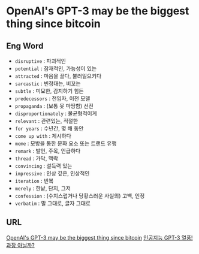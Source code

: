 # OpenAI's GPT-3 may be the biggest thing since bitcoin

## Eng Word

- `disruptive` : 파괴적인
- `potential` : 잠재적인, 가능성이 있는
- `attracted` : 마음을 끌다, 불러일으키다
- `sarcastic` : 빈정대는, 비꼬는
- `subtle` : 미묘한, 감지하기 힘든
- `predecessors` : 전임자, 이전 모델
- `propaganda` : (보통 못 마땅함) 선전
- `disproportionately` : 불균형적이게
- `relevant` : 관련있는, 적절한
- `for years` : 수년간, 몇 해 동안
- `come up with` : 제시하다
- `meme` : 모방을 통한 문화 요소 또는 트랜드 유행
- `remark` : 발언, 주목, 언급하다
- `thread` : 가닥, 맥락
- `convincing` : 설득력 있는
- `impressive` : 인상 깊은, 인상적인
- `iteration` : 반복
- `merely` : 한낱, 단지, 그저
- `confession` : (수치스럽거나 당황스러운 사실의) 고백, 인정
- `verbatim` : 말 그대로, 글자 그대로

## URL

[OpenAI's GPT-3 may be the biggest thing since bitcoin](https://maraoz.com/2020/07/18/openai-gpt3/)
[인공지능 GPT-3 열풍! 과장 아닐까?](https://www.youtube.com/watch?v=O9flTs5Wl9U)
